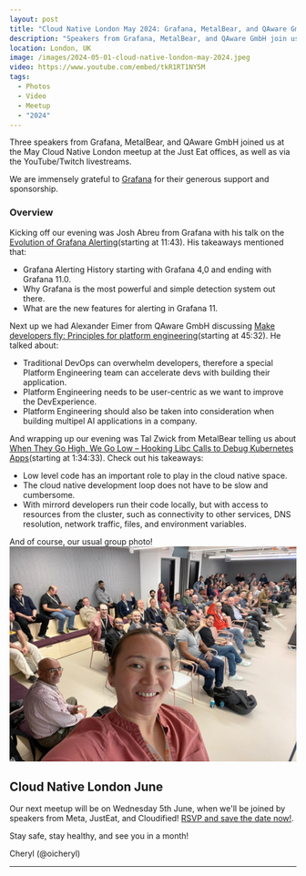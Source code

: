 ```yaml
---
layout: post
title: "Cloud Native London May 2024: Grafana, MetalBear, and QAware GmbH"
description: "Speakers from Grafana, MetalBear, and QAware GmbH join us at the Cloud Native London meetup May 2024, hosted by Cheryl Hung, Senior Director, Ecosystem at Arm"
location: London, UK
image: /images/2024-05-01-cloud-native-london-may-2024.jpeg
video: https://www.youtube.com/embed/tkR1RT1NY5M
tags:
  - Photos
  - Video
  - Meetup
  - "2024"
---
```


Three speakers from Grafana, MetalBear, and QAware GmbH joined us at the May Cloud Native London meetup at the Just Eat offices, as well as via the YouTube/Twitch livestreams. 

We are immensely grateful to [Grafana](https://grafana.com/) for their generous support and sponsorship.

### Overview

Kicking off our evening was Josh Abreu from Grafana with his talk on the [Evolution of Grafana Alerting](https://www.youtube.com/live/tkR1RT1NY5M?si=KvYaxBJTsNPQq6I2&t=703)(starting at 11:43). His takeaways mentioned that:

* Grafana Alerting History starting with Grafana 4,0 and ending with Grafana 11.0.
* Why Grafana is the most powerful and simple detection system out there.
* What are the new features for alerting in Grafana 11.

Next up we had Alexander Eimer from QAware GmbH discussing [Make developers fly: Principles for platform engineering](https://www.youtube.com/live/tkR1RT1NY5M?si=MsvB6QIvQIqsO4dc&t=2732)(starting at 45:32). He talked about: 

* Traditional DevOps can overwhelm developers, therefore a special Platform Engineering team can accelerate devs with building their application.
* Platform Engineering needs to be user-centric as we want to improve the DevExperience.
* Platform Engineering should also be taken into consideration when building multipel AI applications in a company.

And wrapping up our evening was Tal Zwick from MetalBear telling us about [When They Go High, We Go Low – Hooking Libc Calls to Debug Kubernetes Apps](https://www.youtube.com/live/tkR1RT1NY5M?si=aeVpyZM_Sbg3evZJ&t=5673)(starting at 1:34:33). Check out his takeaways:

* Low level code has an important role to play in the cloud native space.
* The cloud native development loop does not have to be slow and cumbersome.
* With mirrord developers run their code locally, but with access to resources from the cluster, such as connectivity to other services, DNS resolution, network traffic, files, and environment variables.

And of course, our usual group photo!
![](/images/2024-05-01-cloud-native-london-may-2024.jpeg)

## Cloud Native London June

Our next meetup will be on Wednesday 5th June, when we'll be joined by speakers from Meta, JustEat, and Cloudified! [RSVP and save the date now!](https://www.meetup.com/cloud-native-london/events/298010191/). 

Stay safe, stay healthy, and see you in a month!

Cheryl (@oicheryl) 

---
